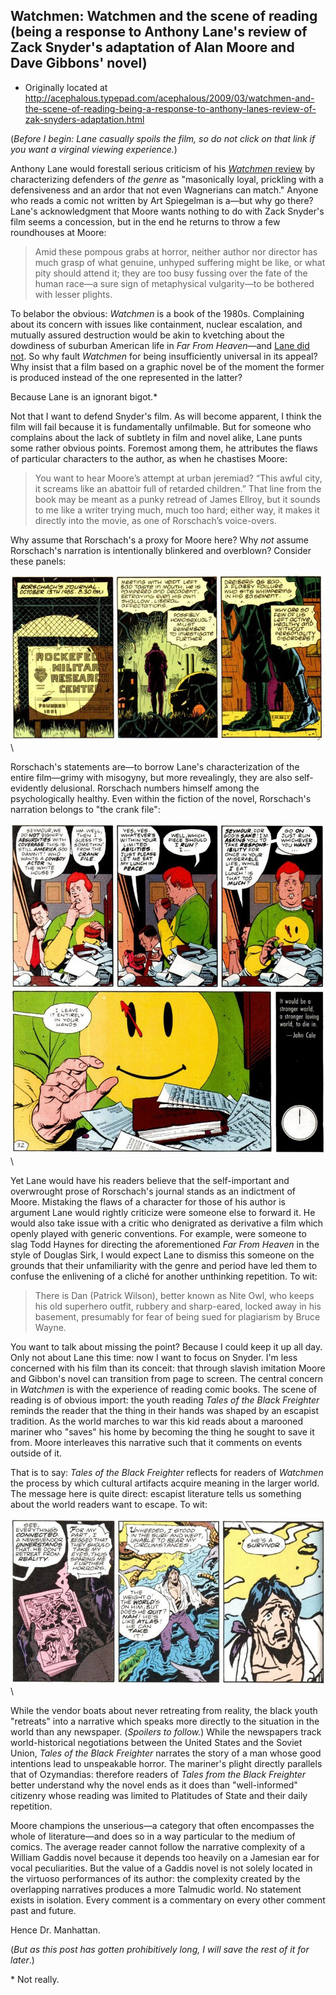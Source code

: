 ## Watchmen: Watchmen and the scene of reading (being a response to Anthony Lane's review of Zack Snyder's adaptation of Alan Moore and Dave Gibbons' novel)

 * Originally located at http://acephalous.typepad.com/acephalous/2009/03/watchmen-and-the-scene-of-reading-being-a-response-to-anthony-lanes-review-of-zak-snyders-adaptation.html

(*Before I begin: Lane casually spoils the film, so do not click on that link if you want a virginal viewing experience.*)

Anthony Lane would forestall serious criticism of his [*Watchmen* review](http://www.newyorker.com/arts/critics/cinema/2009/03/09/090309crci_cinema_lane) by characterizing defenders of *the genre* as "masonically loyal, prickling with a defensiveness and an ardor that not even Wagnerians can match." Anyone who reads a comic not written by Art Spiegelman is a—but why go there? Lane's acknowledgment that Moore wants nothing to do with Zack Snyder's film seems a concession, but in the end he returns to throw a few roundhouses at Moore:

> Amid these pompous grabs at horror, neither author nor director has much grasp of what genuine, unhyped suffering might be like, or what pity should attend it; they are too busy fussing over the fate of the human race—a sure sign of metaphysical vulgarity—to be bothered with lesser plights.

To belabor the obvious: *Watchmen* is a book of the 1980s. Complaining about its concern with issues like containment, nuclear escalation, and mutually assured destruction would be akin to kvetching about the dowdiness of suburban American life in *Far From Heaven*—and [Lane did not](http://www.newyorker.com/arts/reviews/film/far_from_heaven_haynes). So why fault *Watchmen* for being insufficiently universal in its appeal? Why insist that a film based on a graphic novel be of the moment the former is produced instead of the one represented in the latter?

Because Lane is an ignorant bigot.\*

Not that I want to defend Snyder's film. As will become apparent, I think the film will fail because it is fundamentally unfilmable. But for someone who complains about the lack of subtlety in film and novel alike, Lane punts some rather obvious points. Foremost among them, he attributes the flaws of particular characters to the author, as when he chastises Moore:

> You want to hear Moore’s attempt at urban jeremiad? “This awful city, it screams like an abattoir full of retarded children.” That line from the book may be meant as a punky retread of James Ellroy, but it sounds to me like a writer trying much, much too hard; either way, it makes it directly into the movie, as one of Rorschach’s voice-overs.

Why assume that Rorschach's a proxy for Moore here?  Why *not* assume Rorschach's narration is intentionally blinkered and overblown?  Consider these panels:

![6a00d8341c2df453ef011168a4a429970c](images/comics/watchmen-3/6a00d8341c2df453ef011168a4a429970c.jpg)\ 

Rorschach's statements are—to borrow Lane's characterization of the entire film—grimy with misogyny, but more revealingly, they are also self-evidently delusional. Rorschach numbers himself among the psychologically healthy. Even within the fiction of the novel, Rorschach's narration belongs to "the crank file":

![6a00d8341c2df453ef01127919a2b628a4](images/comics/watchmen-3/6a00d8341c2df453ef01127919a2b628a4.jpg)\ 

Yet Lane would have his readers believe that the self-important and overwrought prose of Rorschach's journal stands as an indictment of Moore.  Mistaking the flaws of a character for those of his author is argument Lane would rightly criticize were someone else to forward it.  He would also take issue with a critic who denigrated as derivative a film which openly played with generic conventions.  For example, were someone to slag Todd Haynes for directing the aforementioned *Far From Heaven* in the style of Douglas Sirk, I would expect Lane to dismiss this someone on the grounds that their unfamiliarity with the genre and period have led them to confuse the enlivening of a cliché for another unthinking repetition.  To wit:

> There is Dan (Patrick Wilson), better known as Nite Owl, who keeps his
old superhero outfit, rubbery and sharp-eared, locked away in his
basement, presumably for fear of being sued for plagiarism by Bruce
Wayne.

You want to talk about missing the point?  Because I could keep it up all day.  Only not about Lane this time: now I want to focus on Snyder. I'm less concerned with his film than its conceit: that through slavish imitation Moore and Gibbon's novel can transition from page to screen. The central concern in *Watchmen* is with the experience of reading comic books.  The scene of reading is of obvious import: the youth reading *Tales of the Black Freighter* reminds the reader that the thing in their hands was shaped by an escapist tradition. As the world marches to war this kid reads about a marooned mariner who "saves" his home by becoming the thing he sought to save it from. Moore interleaves this narrative such that it comments on events outside of it.  

That is to say: *Tales of the Black Freighter* reflects for readers of *Watchmen* the process by which cultural artifacts acquire meaning in the larger world. The message here is quite direct: escapist literature tells us something about the world readers want to escape. To wit:

![6a00d8341c2df453ef011168a4cb32970c](images/comics/watchmen-3/6a00d8341c2df453ef011168a4cb32970c.jpg)\ 

While the vendor boats about never retreating from reality, the black youth "retreats" into a narrative which speaks more directly to the situation in the world than any newspaper.  (*Spoilers to follow.*)  While the newspapers track world-historical negotiations between the United States and the Soviet Union, *Tales of the Black Freighter* narrates the story of a man whose good intentions lead to unspeakable horror. The mariner's plight directly parallels that of Ozymandias: therefore readers of *Tales from the Black Freighter* better understand why the novel ends as it does than "well-informed" citizenry whose reading was limited to Platitudes of State and their daily repetition.  

Moore champions the unserious—a category that often encompasses the whole of literature—and does so in a way particular to the medium of comics.  The average reader cannot follow the narrative complexity of a William Gaddis novel because it depends too heavily on a Jamesian ear for vocal peculiarities.  But the value of a Gaddis novel is not solely located in the virtuoso performances of its author: the complexity created by the overlapping narratives produces a more Talmudic world.  No statement exists in isolation.  Every comment is a commentary on every other comment past and future.

Hence Dr. Manhattan.  

(*But as this post has gotten prohibitively long, I will save the rest of it for later*.)

\* Not really.
